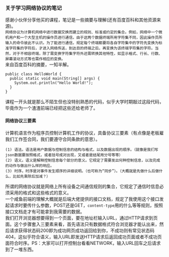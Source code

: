 ### 关于学习网络协议的笔记
感谢小伙伴分享他买的课程，笔记是一些摘要与理解(还有百度百科和其他资源来源)。
<br />
`
网络协议为计算机网络中进行数据交换而建立的规则、标准或约定的集合。例如，网络中一个微机用户和一个大型主机的操作员进行通信，由于这两个数据终端所用字符集不同，因此操作员所输入的命令彼此不认识。为了能进行通信，规定每个终端都要将各自字符集中的字符先变换为标准字符集的字符后，才进入网络传送，到达目的终端之后，再变换为该终端字符集的字符。当然，对于不相容终端，除了需变换字符集字符外还需转换其他特性，如显示格式、行长、行数、屏幕滚动方式等也需作相应的变换。
`
<br />
来自百度百科的摘要，一知半解。
```
public class HelloWorld {
  public static void main(String[] args) {
    System.out.println("Hello World!");
  }
}
```
课程一开头就是那么不陌生但也没特别熟悉的代码，似乎大学时期敲过这段代码，毕竟作为一个渣渣前端已经把这些还给老师了。
#### 网络协议三要素
计算机语言作为程序员控制计算机工作的协议，具备协议三要素（有点像是老板雇我们工作签合同，我们要遵守合同条款的意思）。
```
(1) 语法。语法是用户数据与控制信息的结构与格式，以及数据出现的顺序。（就像是我们写json数据要按照格式，或者括号成对出现，又或者是结尾用分号等等）
(2) 语义。语义是解释控制信息每个部分的意义。它规定了需要发出何种控制信息，以及完成的动作与做出什么样的响应。
(3) 时序。时序是对事件发生顺序的详细说明。（也可称为“同步”）。（大概就是先做什么后做什么，比如先乘除后加减？）
```
所谓的网络协议就是网络上所有设备之间通信规则的集合，它规定了通信时信息必须采用的格式和这些格式的意义。
<br />
一个咸鱼前端的理解大概就是后端大佬提供的接口文档，规定了我使用这个接口发起请求时要传什么参数，POST还是GET，`content-type`用的什么等等规则，按照接口文档走才有可能拿到我需要的数据。
<br />
我们打开浏览器想要得到一个页面，要在地址栏输入URL，通过HTTP请求到页面。这个步骤套入三要素来看，首先语法只有数据格式符合浏览器才能认出来，然后请求获得状态码200即为成功网页成功返回给到你，不成功则有常见状态码404，这似乎符合语义，输入URL即发送HTTP请求后返回成功页面或者不成功页面符合时序。PS：大家可以打开控制台看看NETWORK，输入URL回车之后请求到了一堆东西。
